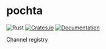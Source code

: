 # pochta

![Rust](https://github.com/DoumanAsh/pochta/workflows/Rust/badge.svg?branch=master)
[![Crates.io](https://img.shields.io/crates/v/pochta.svg)](https://crates.io/crates/pochta)
[![Documentation](https://docs.rs/pochta/badge.svg)](https://docs.rs/crate/pochta/)

Channel registry
